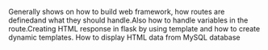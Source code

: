 Generally shows on how to build web framework,  how routes are definedand what they should handle.Also how to handle variables in the route.Creating HTML response in flask by using template and how to create dynamic templates. How to display HTML data from MySQL database
